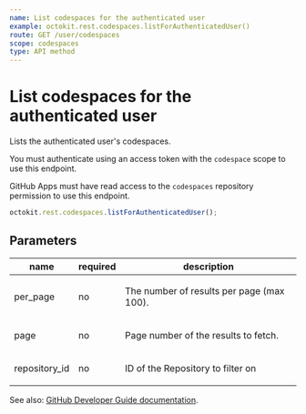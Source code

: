```yaml
---
name: List codespaces for the authenticated user
example: octokit.rest.codespaces.listForAuthenticatedUser()
route: GET /user/codespaces
scope: codespaces
type: API method
---
```


# List codespaces for the authenticated user

Lists the authenticated user's codespaces.

You must authenticate using an access token with the `codespace` scope to use this endpoint.

GitHub Apps must have read access to the `codespaces` repository permission to use this endpoint.

```js
octokit.rest.codespaces.listForAuthenticatedUser();
```

## Parameters

<table>
  <thead>
    <tr>
      <th>name</th>
      <th>required</th>
      <th>description</th>
    </tr>
  </thead>
  <tbody>
    <tr><td>per_page</td><td>no</td><td>

The number of results per page (max 100).

</td></tr>
<tr><td>page</td><td>no</td><td>

Page number of the results to fetch.

</td></tr>
<tr><td>repository_id</td><td>no</td><td>

ID of the Repository to filter on

</td></tr>
  </tbody>
</table>

See also: [GitHub Developer Guide documentation](https://docs.github.com/rest/codespaces/codespaces#list-codespaces-for-the-authenticated-user).
